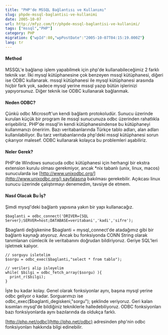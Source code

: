 ```yaml
---
title: "PHP'de MSSQL Bağlantısı ve Kullanımı"
slug: phpde-mssql-baglantisi-ve-kullanimi
date: 2005-10-07
url: http://mfyz.com/tr/phpde-mssql-baglantisi-ve-kullanimi/
tags: ["mssql","PHP"]
category: PHP
migration: {"wpId":80,"wpPostDate":"2005-10-07T04:15:19.000Z"}
lang: tr
---
```


#### Method

MSSQL'e bağlanıp işlem yapabilmek için php'de kullanabileceğimiz 2 farklı teknik var. İlki mysql kütüphanesine çok benzeyen mssql kütüphanesi, diğeri ise ODBC kullanarak. mssql kütüphanesi ile mysql kütüphanesi arasında hiçbir fark yok, sadece mysql yerine mssql yazıp bütün işlerinizi yapıyorsunuz. Diğer teknik ise ODBC kullanarak bağlanmak.

#### Neden ODBC?

Çünkü odbc Microsoft'un kendi bağlantı protokoludür. Sunucu üzerinde kurulan küçük bir program ile mssql sunucunuza odbc üzerinden rahatlıkla erişebiliriz. PHP'de mssql'in kendi kütüphanesindense bu kütüphaneyi kullanmanızı öneririm. Bazı veritabanlarında Türkçe tablo adları, alan adları kullanılabiliyor. Bu tarz veritabanlarında php'deki mssql kütüphanesi sorun çıkarıyor malesef. ODBC kullanarak kolayca bu problemleri aşabiliriz.

#### Neler Gerek?

PHP'de Windows sunucuda odbc kütüphanesi için herhangi bir ekstra extension kurulu olması gerekmiyor, ancak *nix tabanlı (unix, linux, macos) sunucularda ise [http://www.unixodbc.org/](http://www.unixodbc.org/) sayfalasına bakılması gerekebilir. Açıkcası linux sunucu üzerinde çalıştırmayı denemedim, tavsiye de etmem.

#### Nasıl Olacak Bu İş?

Şimdi mysql'deki bağlantı yapısına yakın bir yapı kullanacağız.
```
$baglanti = odbc_connect('DRIVER={SQL Server};SERVER=host;DATABASE=veritabani','kadi','sifre');

```
$baglanti değişkenine $baglanti = mysql_connect'de atadağımız gibi bir bağlantı kaynağı atıyoruz. Ancak bu fonksiyonda CONN String olarak tanımlanan cümlecik ile veritabanını doğrudan bildiriyoruz. Geriye SQL'leri işletmek kalıyor.
```
// sorguyu isletelim
$sorgu = odbc_exec($baglanti,"select * from tablo");

// verileri alip isleyelim
while( $bilgi = odbc_fetch_array($sorgu) ){
  print_r($bilgi);
}

```
İşte bu kadar kolay. Genel olarak fonksiyonlar aynı, başına mysql yerine odbc geliyor o kadar. Sorguarımızı ise odbc_exec($baglanti_degiskeni,"sorgu"); şeklinde veriyoruz. Geri kalan kısımları mysql'de bildiğiniz tekniklerle halledebiliyoruz. ODBC fonksiyonları bazı fonksiyonlarda aynı bazılarında da oldukça farklı.

[http://php.net/odbc](http://php.net/odbc) adresinden php'nin odbc fonksiyonları hakkında bilgi edinebilir.